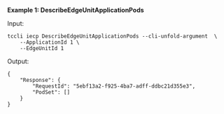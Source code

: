 **Example 1: DescribeEdgeUnitApplicationPods**



Input: 

```
tccli iecp DescribeEdgeUnitApplicationPods --cli-unfold-argument  \
    --ApplicationId 1 \
    --EdgeUnitId 1
```

Output: 
```
{
    "Response": {
        "RequestId": "5ebf13a2-f925-4ba7-adff-ddbc21d355e3",
        "PodSet": []
    }
}
```

